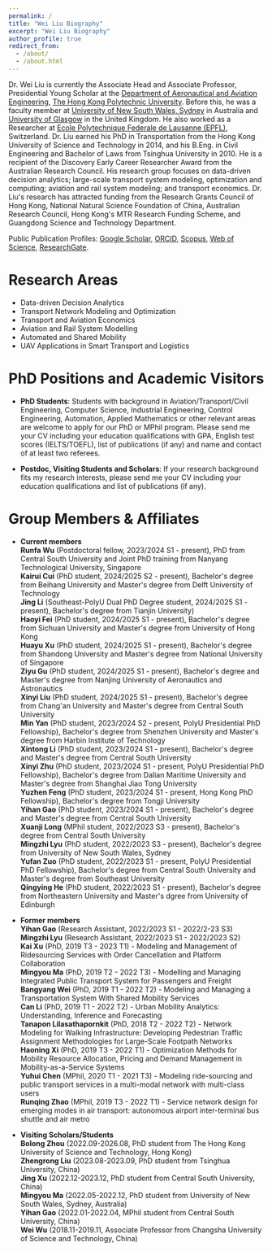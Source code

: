 ```yaml
---
permalink: /
title: "Wei Liu Biography"
excerpt: "Wei Liu Biography"
author_profile: true
redirect_from: 
  - /about/
  - /about.html
---
```


Dr. Wei Liu is currently the Associate Head and Associate Professor, Presidential Young Scholar at the [Department of Aeronautical and Aviation Engineering](https://www.polyu.edu.hk/en/aae/), [The Hong Kong Polytechnic University](https://www.polyu.edu.hk/en/). Before this, he was a faculty member at [University of New South Wales, Sydney](https://www.unsw.edu.au/) in Australia and [University of Glasgow](https://www.gla.ac.uk/) in the United Kingdom. He also worked as a Researcher at [Ecole Polytechnique Federale de Lausanne (EPFL)](https://www.epfl.ch/en/), Switzerland. Dr. Liu earned his PhD in Transportation from the Hong Kong University of Science and Technology in 2014, and his B.Eng. in Civil Engineering and Bachelor of Laws from Tsinghua University in 2010. He is a recipient of the Discovery Early Career Researcher Award from the Australian Research Council. His research group focuses on data-driven decision analytics; large-scale transport system modeling, optimization and computing; aviation and rail system modeling; and transport economics. Dr. Liu's research has attracted funding from the Research Grants Council of Hong Kong, National Natural Science Foundation of China, Australian Research Council, Hong Kong's MTR Research Funding Scheme, and Guangdong Science and Technology Department.

Public Publication Profiles: [Google Scholar](https://scholar.google.com/citations?user=rEUNm28AAAAJ&hl=en), [ORCID](http://orcid.org/0000-0001-8638-3695), [Scopus](https://www.scopus.com/authid/detail.uri?authorId=58478032200), [Web of Science](https://publons.com/researcher/2454278/wei-liu/), [ResearchGate](https://www.researchgate.net/profile/Wei_Liu510).

Research Areas
======
- Data-driven Decision Analytics
- Transport Network Modeling and Optimization
- Transport and Aviation Economics
- Aviation and Rail System Modelling
- Automated and Shared Mobility
- UAV Applications in Smart Transport and Logistics

PhD Positions and Academic Visitors
======
- **PhD Students**: Students with background in Aviation/Transport/Civil Engineering, Computer Science, Industrial Engineering, Control Engineering, Automation, Applied Mathematics or other relevant areas are welcome to apply for our PhD or MPhil program. Please send me your CV including your education qualifications with GPA, English test scores (IELTS/TOEFL), list of publications (if any) and name and contact of at least two referees.

- **Postdoc, Visiting Students and Scholars**: If your research background fits my research interests, please send me your CV including your education qualifications and list of publications (if any).

Group Members & Affiliates
======
- **Current members**\
  **Runfa Wu** (Postdoctoral fellow, 2023/2024 S1 - present), PhD from Central South University and Joint PhD training from Nanyang Technological University, Singapore\
  **Kairui Cui** (PhD student, 2024/2025 S2 - present), Bachelor's degree from Beihang University and Master's degree from Delft University of Technology\
  **Jing Li** (Southeast-PolyU Dual PhD Degree student, 2024/2025 S1 - present), Bachelor's degree from Tianjin University)\
  **Haoyi Fei** (PhD student, 2024/2025 S1 - present), Bachelor's degree from Sichuan University and Master's degree from University of Hong Kong\
  **Huayu Xu** (PhD student, 2024/2025 S1 - present), Bachelor's degree from Shandong University and Master's degree from National University of Singapore\
  **Ziyu Gu** (PhD student, 2024/2025 S1 - present), Bachelor's degree and Master's degree from Nanjing University of Aeronautics and Astronautics\
  **Xinyi Liu** (PhD student, 2024/2025 S1 - present), Bachelor's degree from Chang'an University and Master's degree from Central South University\
  **Min Yan** (PhD student, 2023/2024 S2 - present, PolyU Presidential PhD Fellowship), Bachelor's degree from Shenzhen University and Master's degree from Harbin Institute of Technology\
  **Xintong Li** (PhD student, 2023/2024 S1 - present), Bachelor's degree and Master's degree from Central South University\
  **Xinyi Zhu** (PhD student, 2023/2024 S1 - present, PolyU Presidential PhD Fellowship), Bachelor's degree from Dalian Maritime University and Master's degree from Shanghai Jiao Tong University\
  **Yuzhen Feng** (PhD student, 2023/2024 S1 - present, Hong Kong PhD Fellowship), Bachelor's degree from Tongji University\
  **Yihan Gao** (PhD student, 2023/2024 S1 - present), Bachelor's degree and Master's degree from Central South University\
  **Xuanji Long** (MPhil student, 2022/2023 S3 - present), Bachelor's degree from Central South University\
  **Mingzhi Lyu** (PhD student, 2022/2023 S3 - present), Bachelor's degree from University of New South Wales, Sydney\
  **Yufan Zuo** (PhD student, 2022/2023 S1 - present, PolyU Presidential PhD Fellowship), Bachelor's degree from Central South University and Master's degree from Southeast University\
  **Qingying He** (PhD student, 2022/2023 S1 - present), Bachelor's degree from Northeastern University and Master's dgree from University of Edinburgh
  
- **Former members**\
  **Yihan Gao** (Research Assistant, 2022/2023 S1 - 2022/2-23 S3)\
  **Mingzhi Lyu** (Research Assistant, 2022/2023 S1 - 2022/2023 S2)\
  **Kai Xu** (PhD, 2019 T3 - 2023 T1) - Modeling and Management of Ridesourcing Services with Order Cancellation and Platform Collaboration\
  **Mingyou Ma** (PhD, 2019 T2 - 2022 T3) - Modelling and Managing Integrated Public Transport System for Passengers and Freight\
  **Bangyang Wei** (PhD, 2019 T1 - 2022 T2) - Modeling and Managing a Transportation System With Shared Mobility Services\
  **Can Li** (PhD, 2019 T1 - 2022 T2) - Urban Mobility Analytics: Understanding, Inference and Forecasting\
  **Tanapon Lilasathapornkit** (PhD, 2018 T2 - 2022 T2) - Network Modeling for Walking Infrastructure: Developing Pedestrian Traffic Assignment Methodologies for Large-Scale Footpath Networks\
  **Haoning Xi** (PhD, 2019 T3 - 2022 T1) - Optimization Methods for Mobility Resource Allocation, Pricing and Demand Management in Mobility-as-a-Service Systems\
  **Yuhui Chen** (MPhil, 2020 T1 - 2021 T3) - Modeling ride-sourcing and public transport services in a multi-modal network with multi-class users\
  **Runqing Zhao** (MPhil, 2019 T3 - 2022 T1) - Service network design for emerging modes in air transport: autonomous airport inter-terminal bus shuttle and air metro

- **Visiting Scholars/Students**\
  **Bolong Zhou** (2022.09-2026.08, PhD student from The Hong Kong University of Science and Technology, Hong Kong)\
  **Zhengrong Liu** (2023.08-2023.09, PhD student from Tsinghua University, China)\
  **Jing Xu** (2022.12-2023.12, PhD student from Central South University, China)\
  **Mingyou Ma** (2022.05-2022.12, PhD student from University of New South Wales, Sydney, Australia)\
  **Yihan Gao** (2022.01-2022.04, MPhil student from Central South University, China)\
  **Wei Wu** (2018.11-2019.11, Associate Professor from Changsha University of Science and Technology, China)

